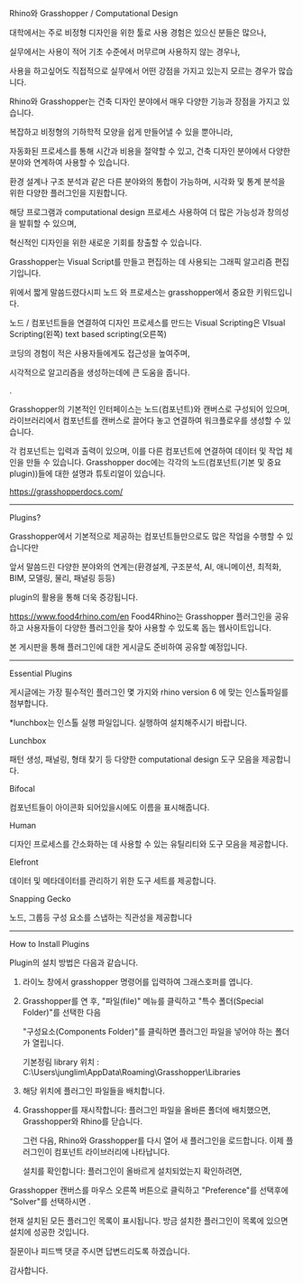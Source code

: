 Rhino와 Grasshopper / Computational Design



대학에서는 주로 비정형 디자인을 위한 툴로 사용 경험은 있으신 분들은 많으나,

실무에서는 사용이 적어 기초 수준에서 머무르며 사용하지 않는 경우나,

사용을 하고싶어도 직접적으로 실무에서 어떤 강점을 가지고 있는지 모르는 경우가 많습니다.



Rhino와 Grasshopper는 건축 디자인 분야에서 매우 다양한 기능과 장점을 가지고 있습니다.

복잡하고 비정형의 기하학적 모양을 쉽게 만들어낼 수 있을 뿐아니라, 

자동화된 프로세스를 통해 시간과 비용을 절약할 수 있고, 건축 디자인 분야에서 다양한 분야와 연계하여 사용할 수 있습니다.

환경 설계나 구조 분석과 같은 다른 분야와의 통합이 가능하며, 시각화 및 통계 분석을 위한 다양한 플러그인을 지원합니다.

 

해당 프로그램과 computational design 프로세스 사용하여 더 많은 가능성과 창의성을 발휘할 수 있으며, 

혁신적인 디자인을 위한 새로운 기회를 창출할 수 있습니다. 

Grasshopper는 Visual Script를 만들고 편집하는 데 사용되는 그래픽 알고리즘 편집기입니다.

위에서 짧게 말씀드렸다시피 노드 와 프로세스는 grasshopper에서 중요한 키워드입니다.

노드 / 컴포넌트들을 연결하여 디자인 프로세스를 만드는 Visual Scripting은 
VIsual Scripting(왼쪽) text based scripting(오른쪽)



코딩의 경험이 적은 사용자들에게도 접근성을 높여주며, 

시각적으로 알고리즘을 생성하는데에 큰 도움을 줍니다. 

.

Grasshopper의 기본적인 인터페이스는 노드(컴포넌트)와 캔버스로 구성되어 있으며,
라이브러리에서 컴포넌트를 캔버스로 끌어다 놓고 연결하여 워크플로우를 생성할 수 있습니다.

각 컴포넌트는 입력과 출력이 있으며, 이를 다른 컴포넌트에 연결하여 데이터 및 작업 체인을 만들 수 있습니다.
Grasshopper doc에는 각각의 노드(컴포넌트(기본 및 중요 plugin))들에 대한 설명과 튜토리얼이 있습니다. 

https://grasshopperdocs.com/

--------------------------------------------------------------------------------------------------------------------------------------------------------------------

Plugins? 

 

Grasshopper에서 기본적으로 제공하는 컴포넌트들만으로도 많은 작업을 수행할 수 있습니다만 

앞서 말씀드린 다양한 분야와의 연계는(환경설계, 구조분석, AI, 애니메이션, 최적화, BIM, 모델링, 물리, 패널링 등등) 

plugin의 활용을 통해 더욱 증강됩니다. 



https://www.food4rhino.com/en
Food4Rhino는 Grasshopper 플러그인을 공유하고 사용자들이 다양한 플러그인을 찾아 사용할 수 있도록 돕는 웹사이트입니다. 

본 게시판을 통해 플러그인에 대한 게시글도 준비하여 공유할 예정입니다.



--------------------------------------------------------------------------------------------------------------------------------------------------------------------

Essential Plugins

 

게시글에는 가장 필수적인 플러그인 몇 가지와 rhino version 6 에 맞는 인스톨파일를 첨부합니다. 



*lunchbox는 인스톨 실행 파일입니다. 실행하여 설치해주시기 바랍니다.

Lunchbox

패턴 생성, 패널링, 형태 찾기 등 다양한 computational design 도구 모음을 제공합니다.

Bifocal

컴포넌트들이 아이콘화 되어있을시에도 이름을 표시해줍니다.

Human

디자인 프로세스를 간소화하는 데 사용할 수 있는 유틸리티와 도구 모음을 제공합니다.

Elefront

데이터 및 메타데이터를 관리하기 위한 도구 세트를 제공합니다.

Snapping Gecko

노드, 그룹등 구성 요소를 스냅하는 직관성을 제공합니다

----
How to Install Plugins



Plugin의 설치 방법은 다음과 같습니다.

1. 라이노 창에서 grasshopper 명령어를 입력하여 그래스호퍼를 엽니다. 



2. Grasshopper를 연 후, "파일(file)" 메뉴를 클릭하고 "특수 폴더(Special Folder)"를 선택한 다음

    "구성요소(Components Folder)"를 클릭하면 플러그인 파일을 넣어야 하는 폴더가 열립니다.

     기본정림 library 위치    :    C:\Users\junglim\AppData\Roaming\Grasshopper\Libraries 



3. 해당 위치에 플러그인 파일들을 배치합니다.



4. Grasshopper를 재시작합니다: 플러그인 파일을 올바른 폴더에 배치했으면, Grasshopper와 Rhino를 닫습니다. 

    그런 다음, Rhino와 Grasshopper를 다시 열어 새 플러그인을 로드합니다. 이제 플러그인이 컴포넌트 라이브러리에 나타납니다.

    설치를 확인합니다: 플러그인이 올바르게 설치되었는지 확인하려면, 

Grasshopper 캔버스를 마우스 오른쪽 버튼으로 클릭하고 "Preference"를 선택후에 "Solver"를 선택하시면 . 

현재 설치된 모든 플러그인 목록이 표시됩니다. 방금 설치한 플러그인이 목록에 있으면 설치에 성공한 것입니다.



질문이나 피드백 댓글 주시면 답변드리도록 하겠습니다. 



감사합니다. 


